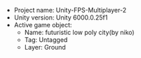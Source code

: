 <!-- UNITY CODE ASSIST INSTRUCTIONS START -->
- Project name: Unity-FPS-Multiplayer-2
- Unity version: Unity 6000.0.25f1
- Active game object:
  - Name: futuristic low poly city(by niko)
  - Tag: Untagged
  - Layer: Ground
<!-- UNITY CODE ASSIST INSTRUCTIONS END -->